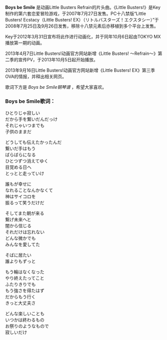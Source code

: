 

**Boys be Smile** 是动画Little Busters Refrain的片头曲。《Little
Busters!》是Key制作的第六套恋爱冒险游戏，于2007年7月27日发售。PC十八禁版“Little Busters! Ecstacy（Little
Busters! EX）（リトルバスターズ！エクスタシー）”于2008年7月25日及9月26日发售，移除十八禁元素后亦移植到多个平台上发售。

  
Key于2012年3月31日宣布将此作进行动画化，并于同年10月6日起由TOKYO MX播放第一期的动画。

  
2013年4月7日Little Busters!动画官方网站新增《Little Busters!
〜Refrain〜》第二季的宣传PV，于2013年10月5日起开始播放。

  
2013年9月16日Little Busters!动画官方网站新增《Little Busters! EX》第三季OVA的情报，并释出相关网页。

  
歌词下方是 _Boys be Smile钢琴谱_ ，希望大家喜欢。

### Boys be Smile歌词：

ひとりじゃ寂しい  
だから手を繋いだんだっけ  
それじゃいつまでも  
子供のままだ

どうしても伝えたかったんだ  
繋いだ手はもう  
ばらばらになる  
ひとつずつ消えてゆく  
目覚める日へ  
とっとと走っていけ

誰もが幸せに  
なれることなんかなくて  
神はサイコロを  
振るって笑うだけだ

そしてまた朝が来る  
繋げ未来へと  
闇から信じる  
それだけは忘れない  
どんな微かでも  
みんなを愛してた

そばに居たい  
誰よりもずっと

もう輪はなくなった  
やり終えたってこと  
ふたりきりでも  
もう強さを得たはず  
だからもう行く  
きっと大丈夫さ

どんな楽しいことも  
いつかは終わるもの  
お祭りのようなもので  
寂しいだけ

